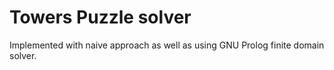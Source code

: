 # Towers Puzzle solver
Implemented with naive approach as well as using GNU Prolog finite domain solver.
